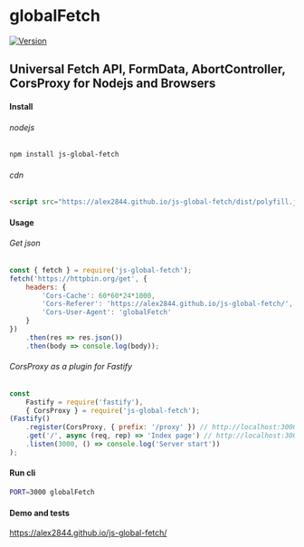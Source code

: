 # globalFetch

[![Version](https://img.shields.io/npm/v/js-global-fetch.svg)](https://www.npmjs.org/package/js-global-fetch)

## Universal Fetch API, FormData, AbortController, CorsProxy for Nodejs and Browsers

#### Install
###### nodejs
``` bash
npm install js-global-fetch
```
###### cdn
``` html
<script src="https://alex2844.github.io/js-global-fetch/dist/polyfill.js"></script>
```

#### Usage
###### Get json
``` javascript
const { fetch } = require('js-global-fetch');
fetch('https://httpbin.org/get', {
    headers: {
		'Cors-Cache': 60*60*24*1000,
        'Cors-Referer': 'https://alex2844.github.io/js-global-fetch/',
        'Cors-User-Agent': 'globalFetch'
    }
})
    .then(res => res.json())
    .then(body => console.log(body));
```
###### CorsProxy as a plugin for Fastify
``` javascript
const
    Fastify = require('fastify'),
    { CorsProxy } = require('js-global-fetch');
(Fastify()
    .register(CorsProxy, { prefix: '/proxy' }) // http://localhost:3000/proxy/
    .get('/', async (req, rep) => 'Index page') // http://localhost:3000/
    .listen(3000, () => console.log('Server start'))
);
```

#### Run cli
``` bash
PORT=3000 globalFetch
```

#### Demo and tests
https://alex2844.github.io/js-global-fetch/
